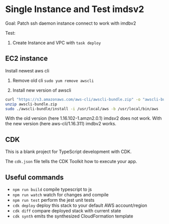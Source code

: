# Single Instance and Test imdsv2

Goal: Patch ssh daemon instance connect to work with imdbv2

Test: 

1. Create Instance and VPC with `task deploy`


## EC2 instance

Install newest aws cli

1) Remove old cli
`sudo yum remove awscli`

2) Install new version of awscli
```bash
curl "https://s3.amazonaws.com/aws-cli/awscli-bundle.zip" -o "awscli-bundle.zip"
unzip awscli-bundle.zip
sudo ./awscli-bundle/install -i /usr/local/aws -b /usr/local/bin/aws
```

With the old version (here 1.16.102-1.amzn2.0.1) imdsv2 does not work.
With the new version (here aws-cli/1.16.311) imdbv2 works.

## CDK

This is a blank project for TypeScript development with CDK.

The `cdk.json` file tells the CDK Toolkit how to execute your app.

## Useful commands

 * `npm run build`   compile typescript to js
 * `npm run watch`   watch for changes and compile
 * `npm run test`    perform the jest unit tests
 * `cdk deploy`      deploy this stack to your default AWS account/region
 * `cdk diff`        compare deployed stack with current state
 * `cdk synth`       emits the synthesized CloudFormation template
